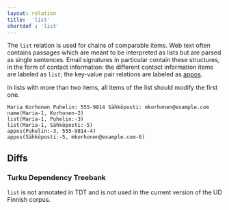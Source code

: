 ```yaml
---
layout: relation
title:  'list'
shortdef : 'list'
---
```


The `list` relation is used for chains of comparable items.
Web text often contains passages which are meant to be interpreted
as lists but are parsed as single sentences. Email signatures in
particular contain these structures, in the form of contact
information: the different contact information items are labeled
as `list`; the key-value pair relations are labeled as [appos]().

In lists with more than two items, all items of the list should
modify the first one.

~~~ sdparse
Maria Korhonen Puhelin: 555-9814 Sähköposti: mkorhonen@example.com
name(Maria-1, Korhonen-2)
list(Maria-1, Puhelin:-3)
list(Maria-1, Sähköposti:-5)
appos(Puhelin:-3, 555-9814-4)
appos(Sähköposti:-5, mkorhonen@example.com-6)
~~~

## Diffs

### Turku Dependency Treebank

`list` is not annotated in TDT and is not used in
the current version of the UD Finnish corpus.
<!-- Interlanguage links updated Út zář 29 20:31:54 CEST 2020 -->
